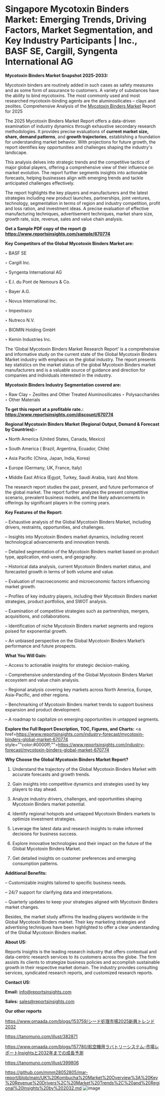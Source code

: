 # Singapore Mycotoxin Binders Market: Emerging Trends, Driving Factors, Market Segmentation, and Key Industry Participants | Inc., BASF SE, Cargill, Syngenta International AG

<strong>Mycotoxin Binders Market Snapshot 2025-2033:</strong>

Mycotoxin binders are routinely added in such cases as safety measures and as some form of assurance to customers. A variety of substances have the ability to bind mycotoxins. The most commonly used and most researched mycotoxin-binding agents are the aluminosilicates – clays and zeolites. Comprehensive Analysis of the <a href=https://www.reportsinsights.com/sample/670774>Mycotoxin Binders Market</a> Report for 2025

The 2025 Mycotoxin Binders Market Report offers a data-driven examination of industry dynamics through exhaustive secondary research methodologies. It provides precise evaluations of <strong>current market size, share, demand patterns</strong>, and <strong>growth trajectories</strong>, establishing a foundation for understanding market behavior. With projections for future growth, the report identifies key opportunities and challenges shaping the industry's landscape.

This analysis delves into strategic trends and the competitive tactics of major global players, offering a comprehensive view of their influence on market evolution. The report further segments insights into actionable forecasts, helping businesses align with emerging trends and tackle anticipated challenges effectively.

The report highlights the key players and manufacturers and the latest strategies including new product launches, partnerships, joint ventures, technology, segmentation in terms of region and industry competition, profit and loss ration, and investment ideas. A precise evaluation of effective manufacturing techniques, advertisement techniques, market share size, growth rate, size, revenue, sales and value chain analysis.

<strong>Get a Sample PDF copy of the report @ <a href=https://www.reportsinsights.com/sample/670774 style=color:#0000ff;>https://www.reportsinsights.com/sample/670774</a></strong>

<strong>Key Competitors of the Global Mycotoxin Binders Market are:</strong>

‣ BASF SE

‣ Cargill Inc.

‣ Syngenta International AG

‣ E.I. du Pont de Nemours & Co.

‣ Bayer A.G.

‣ Novus International Inc.

‣ Impextraco

‣ Nutreco N.V.

‣ BIOMIN Holding GmbH

‣ Kemin Industries Inc.

The ‘Global Mycotoxin Binders Market Research Report’ is a comprehensive and informative study on the current state of the Global Mycotoxin Binders Market industry with emphasis on the global industry. The report presents key statistics on the market status of the global Mycotoxin Binders market manufacturers and is a valuable source of guidance and direction for companies and individuals interested in the industry.

<strong>Mycotoxin Binders Industry Segmentation covered are:</strong>

‣ Raw Clay
‣ Zeolites and Other Treated Aluminosilicates
‣ Polysaccharides
‣ Other Materials

<strong>To get this report at a profitable rate.: <a href=https://www.reportsinsights.com/discount/670774 style=color:#0000ff;>https://www.reportsinsights.com/discount/670774</a></strong>

<strong>Regional Mycotoxin Binders Market (Regional Output, Demand &amp; Forecast by Countries):-</strong>

• North America (United States, Canada, Mexico)

• South America ( Brazil, Argentina, Ecuador, Chile)

• Asia Pacific (China, Japan, India, Korea)

• Europe (Germany, UK, France, Italy)

• Middle East Africa (Egypt, Turkey, Saudi Arabia, Iran) And More.

The research report studies the past, present, and future performance of the global market. The report further analyzes the present competitive scenario, prevalent business models, and the likely advancements in offerings by significant players in the coming years.

<strong>Key Features of the Report:</strong>

– Exhaustive analysis of the Global Mycotoxin Binders Market, including drivers, restraints, opportunities, and challenges.

– Insights into Mycotoxin Binders market dynamics, including recent technological advancements and innovation trends.

– Detailed segmentation of the Mycotoxin Binders market based on product type, application, end-users, and geography.

– Historical data analysis, current Mycotoxin Binders market status, and forecasted growth in terms of both volume and value.

– Evaluation of macroeconomic and microeconomic factors influencing market growth.

– Profiles of key industry players, including their Mycotoxin Binders market strategies, product portfolios, and SWOT analysis.

– Examination of competitive strategies such as partnerships, mergers, acquisitions, and collaborations.

– Identification of niche Mycotoxin Binders market segments and regions poised for exponential growth.

– An unbiased perspective on the Global Mycotoxin Binders Market’s performance and future prospects.

<strong>What You Will Gain:</strong>

– Access to actionable insights for strategic decision-making.

– Comprehensive understanding of the Global Mycotoxin Binders Market ecosystem and value chain analysis.

– Regional analysis covering key markets across North America, Europe, Asia-Pacific, and other regions.

– Benchmarking of Mycotoxin Binders market trends to support business expansion and product development.

– A roadmap to capitalize on emerging opportunities in untapped segments.

<strong>Explore the Full Report Description, TOC, Figures, and Charts:</strong>
<a href=https://www.reportsinsights.com/industry-forecast/mycotoxin-binders-global-market-670774 style=""color:#0000ff;"">https://www.reportsinsights.com/industry-forecast/mycotoxin-binders-global-market-670774</a>

<strong>Why Choose the Global Mycotoxin Binders Market Report?</strong>

1. Understand the trajectory of the Global Mycotoxin Binders Market with accurate forecasts and growth trends.

2. Gain insights into competitive dynamics and strategies used by key players to stay ahead.

3. Analyze industry drivers, challenges, and opportunities shaping Mycotoxin Binders market potential.

4. Identify regional hotspots and untapped Mycotoxin Binders markets to optimize investment strategies.

5. Leverage the latest data and research insights to make informed decisions for business success.

6. Explore innovative technologies and their impact on the future of the Global Mycotoxin Binders Market.

7. Get detailed insights on customer preferences and emerging consumption patterns.

<strong>Additional Benefits:</strong>

– Customizable insights tailored to specific business needs.

– 24/7 support for clarifying data and interpretations.

– Quarterly updates to keep your strategies aligned with Mycotoxin Binders market changes.

Besides, the market study affirms the leading players worldwide in the Global Mycotoxin Binders market. Their key marketing strategies and advertising techniques have been highlighted to offer a clear understanding of the Global Mycotoxin Binders market.

<strong><strong>About US</strong>:</strong>

Reports Insights is the leading research industry that offers contextual and data-centric research services to its customers across the globe. The firm assists its clients to strategize business policies and accomplish sustainable growth in their respective market domain. The industry provides consulting services, syndicated research reports, and customized research reports.

<strong>Contact US:</strong>

<p class=><b>Email:</b> <a href=mailto:info@reportsinsights.com>info@reportsinsights.com</a></p>
<p class=><b>Sales:</b> <a href=mailto:sales@reportsinsights.com>sales@reportsinsights.com</a></p>

<strong>Our other reports</strong>

<a href=https://www.omaada.com/blogs/153759/シード処理市場2025新興トレンド2032>https://www.omaada.com/blogs/153759/シード処理市場2025新興トレンド2032</a>

<a href=https://tanomuno.com/illust/382871>https://tanomuno.com/illust/382871</a>

<a href=https://www.omaada.com/blogs/157780/航空機用ラバトリーシステム-市場レポートInsightsと2032年までの成長予測>https://www.omaada.com/blogs/157780/航空機用ラバトリーシステム-市場レポートInsightsと2032年までの成長予測</a>

<a href=https://tanomuno.com/illust/399806>https://tanomuno.com/illust/399806</a>

<a href=https://github.com/mmm28052805/mar-report/blob/main/UK%20Kombucha%20Market%20Overview%3A%20Key%20Revenue%20Drivers%2C%20Market%20Trends%2C%20and%20Regional%20Insights%20by%202032.md>https://github.com/mmm28052805/mar-report/blob/main/UK%20Kombucha%20Market%20Overview%3A%20Key%20Revenue%20Drivers%2C%20Market%20Trends%2C%20and%20Regional%20Insights%20by%202032.md</a>
![image](https://github.com/user-attachments/assets/0c3007c7-6ec7-4f0f-91b8-184ff4bee808)
